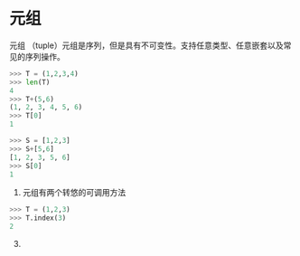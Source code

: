 # 元组
元组 （tuple）元组是序列，但是具有不可变性。支持任意类型、任意嵌套以及常见的序列操作。
```python
>>> T = (1,2,3,4)
>>> len(T)
4
>>> T+(5,6)
(1, 2, 3, 4, 5, 6)
>>> T[0]
1

>>> S = [1,2,3]
>>> S+[5,6]
[1, 2, 3, 5, 6]
>>> S[0]
1
```
1. 元组有两个转悠的可调用方法
```python
>>> T = (1,2,3)
>>> T.index(3)
2
```
3. 

